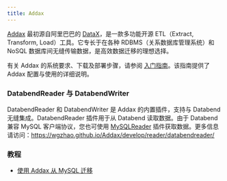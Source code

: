 ```yaml
---
title: Addax
---
```


[Addax](https://github.com/wgzhao/Addax) 最初源自阿里巴巴的 [DataX](https://github.com/alibaba/DataX)，是一款多功能开源 ETL（Extract, Transform, Load）工具。它专长于在各种 RDBMS（关系数据库管理系统）和 NoSQL 数据库间无缝传输数据，是高效数据迁移的理想选择。

有关 Addax 的系统要求、下载及部署步骤，请参阅 [入门指南](https://github.com/wgzhao/Addax#getting-started)。该指南提供了 Addax 配置与使用的详细说明。

### DatabendReader 与 DatabendWriter

DatabendReader 和 DatabendWriter 是 Addax 的内置插件，支持与 Databend 无缝集成。DatabendReader 插件用于从 Databend 读取数据。由于 Databend 兼容 MySQL 客户端协议，您也可使用 [MySQLReader](https://wgzhao.github.io/Addax/develop/reader/mysqlreader/) 插件获取数据。更多信息请访问：https://wgzhao.github.io/Addax/develop/reader/databendreader/

### 教程

- [使用 Addax 从 MySQL 迁移](/tutorials/migrate/migrating-from-mysql-with-addax)